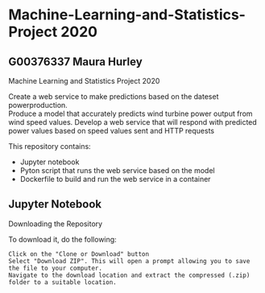 # Machine-Learning-and-Statistics-Project 2020

## G00376337 Maura Hurley

Machine Learning and Statistics Project 2020

Create a web service to make predictions based on the dateset powerproduction.  
Produce a model that accurately predicts wind turbine power output from wind speed values.
Develop a web service that will respond with predicted power values based on speed values sent and HTTP requests



This repository contains:
- Jupyter notebook
- Pyton script that runs the web service based on the model
- Dockerfile to build and run the web service in a container



## Jupyter Notebook

Downloading the Repository

To download it, do the following:

    Click on the "Clone or Download" button
    Select "Download ZIP". This will open a prompt allowing you to save the file to your computer.
    Navigate to the download location and extract the compressed (.zip) folder to a suitable location.
